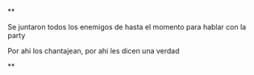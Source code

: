 **

Se juntaron todos los enemigos de hasta el momento para hablar con la party

Por ahi los chantajean, por ahi les dicen una verdad

**